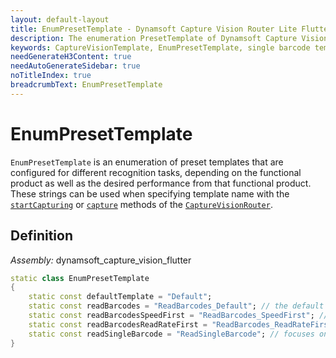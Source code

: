 ```yaml
---
layout: default-layout
title: EnumPresetTemplate - Dynamsoft Capture Vision Router Lite Flutter
description: The enumeration PresetTemplate of Dynamsoft Capture Vision Router describes the preset template.
keywords: CaptureVisionTemplate, EnumPresetTemplate, single barcode template, speed first, read-rate first, template, preset
needGenerateH3Content: true
needAutoGenerateSidebar: true
noTitleIndex: true
breadcrumbText: EnumPresetTemplate
---
```


# EnumPresetTemplate

`EnumPresetTemplate` is an enumeration of preset templates that are configured for different recognition tasks, depending on the functional product as well as the desired performance from that functional product. These strings can be used when specifying template name with the [`startCapturing`](../capture-vision-router-lite/capture-vision-router.md#startcapturing) or [`capture`](../capture-vision-router-lite/capture-vision-router.md#capture) methods of the [`CaptureVisionRouter`](../capture-vision-router-lite/capture-vision-router.md).

## Definition

*Assembly:* dynamsoft_capture_vision_flutter

```dart
static class EnumPresetTemplate
{
    static const defaultTemplate = "Default";
    static const readBarcodes = "ReadBarcodes_Default"; // the default template for the Barcode Reader that offers a balance between speed and read rate
    static const readBarcodesSpeedFirst = "ReadBarcodes_SpeedFirst"; // prioritizes speed over read rate when reading barcodes
    static const readBarcodesReadRateFirst = "ReadBarcodes_ReadRateFirst"; // prioritizes read rate over speed when reading barcodes
    static const readSingleBarcode = "ReadSingleBarcode"; // focuses on the single-scan barcode reading mode and should not be used when reading multiple barcodes at a time
}
```
